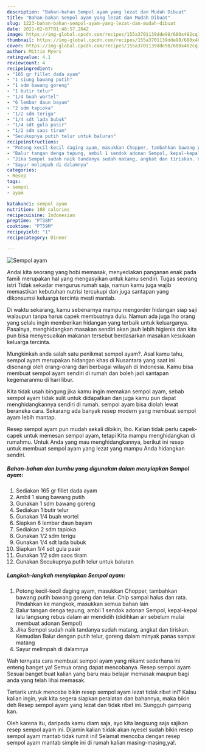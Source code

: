 ```yaml
---
description: "Bahan-bahan Sempol ayam yang lezat dan Mudah Dibuat"
title: "Bahan-bahan Sempol ayam yang lezat dan Mudah Dibuat"
slug: 1223-bahan-bahan-sempol-ayam-yang-lezat-dan-mudah-dibuat
date: 2021-02-07T01:48:57.204Z
image: https://img-global.cpcdn.com/recipes/155a3701139dde98/680x482cq70/sempol-ayam-foto-resep-utama.jpg
thumbnail: https://img-global.cpcdn.com/recipes/155a3701139dde98/680x482cq70/sempol-ayam-foto-resep-utama.jpg
cover: https://img-global.cpcdn.com/recipes/155a3701139dde98/680x482cq70/sempol-ayam-foto-resep-utama.jpg
author: Mittie Myers
ratingvalue: 4.1
reviewcount: 4
recipeingredient:
- "165 gr fillet dada ayam"
- "1 siung bawang putih"
- "1 sdm bawang goreng"
- "1 butir telur"
- "1/4 buah wortel"
- "6 lembar daun bayam"
- "2 sdm tapioka"
- "1/2 sdm terigu"
- "1/4 sdt lada bubuk"
- "1/4 sdt gula pasir"
- "1/2 sdm saos tiram"
- "Secukupnya putih telur untuk baluran"
recipeinstructions:
- "Potong kecil-kecil daging ayam, masukkan Chopper, tambahkan bawang putih bawang goreng dan telur. Chip sampai halus dan rata. Pindahkan ke mangkok, masukkan semua bahan lain"
- "Balur tangan denga tepung, ambil 1 sendok adonan Sempol, kepal-kepal lalu langsung rebus dalam air mendidih (didihkan air sebelum mulai membuat adonan Sempol)"
- "Jika Sempol sudah naik tandanya sudah matang, angkat dan tiriskan. Kemudian Balur dengan putih telur, goreng dalam minyak panas sampai matang"
- "Sayur melimpah di dalamnya"
categories:
- Resep
tags:
- sempol
- ayam

katakunci: sempol ayam 
nutrition: 108 calories
recipecuisine: Indonesian
preptime: "PT38M"
cooktime: "PT59M"
recipeyield: "1"
recipecategory: Dinner

---
```



![Sempol ayam](https://img-global.cpcdn.com/recipes/155a3701139dde98/680x482cq70/sempol-ayam-foto-resep-utama.jpg)

Andai kita seorang yang hobi memasak, menyediakan panganan enak pada famili merupakan hal yang mengasyikan untuk kamu sendiri. Tugas seorang istri Tidak sekadar mengurus rumah saja, namun kamu juga wajib memastikan kebutuhan nutrisi tercukupi dan juga santapan yang dikonsumsi keluarga tercinta mesti mantab.

Di waktu  sekarang, kamu sebenarnya mampu mengorder hidangan siap saji walaupun tanpa harus capek membuatnya dulu. Namun ada juga lho orang yang selalu ingin memberikan hidangan yang terbaik untuk keluarganya. Pasalnya, menghidangkan masakan sendiri akan jauh lebih higienis dan kita pun bisa menyesuaikan makanan tersebut berdasarkan masakan kesukaan keluarga tercinta. 



Mungkinkah anda salah satu penikmat sempol ayam?. Asal kamu tahu, sempol ayam merupakan hidangan khas di Nusantara yang saat ini disenangi oleh orang-orang dari berbagai wilayah di Indonesia. Kamu bisa membuat sempol ayam sendiri di rumah dan boleh jadi santapan kegemaranmu di hari libur.

Kita tidak usah bingung jika kamu ingin memakan sempol ayam, sebab sempol ayam tidak sulit untuk didapatkan dan juga kamu pun dapat menghidangkannya sendiri di rumah. sempol ayam bisa diolah lewat beraneka cara. Sekarang ada banyak resep modern yang membuat sempol ayam lebih mantap.

Resep sempol ayam pun mudah sekali dibikin, lho. Kalian tidak perlu capek-capek untuk memesan sempol ayam, tetapi Kita mampu menghidangkan di rumahmu. Untuk Anda yang mau menghidangkannya, berikut ini resep untuk membuat sempol ayam yang lezat yang mampu Anda hidangkan sendiri.

<!--inarticleads1-->

##### Bahan-bahan dan bumbu yang digunakan dalam menyiapkan Sempol ayam:

1. Sediakan 165 gr fillet dada ayam
1. Ambil 1 siung bawang putih
1. Gunakan 1 sdm bawang goreng
1. Sediakan 1 butir telur
1. Gunakan 1/4 buah wortel
1. Siapkan 6 lembar daun bayam
1. Sediakan 2 sdm tapioka
1. Gunakan 1/2 sdm terigu
1. Gunakan 1/4 sdt lada bubuk
1. Siapkan 1/4 sdt gula pasir
1. Gunakan 1/2 sdm saos tiram
1. Gunakan Secukupnya putih telur untuk baluran




<!--inarticleads2-->

##### Langkah-langkah menyiapkan Sempol ayam:

1. Potong kecil-kecil daging ayam, masukkan Chopper, tambahkan bawang putih bawang goreng dan telur. Chip sampai halus dan rata. Pindahkan ke mangkok, masukkan semua bahan lain
1. Balur tangan denga tepung, ambil 1 sendok adonan Sempol, kepal-kepal lalu langsung rebus dalam air mendidih (didihkan air sebelum mulai membuat adonan Sempol)
1. Jika Sempol sudah naik tandanya sudah matang, angkat dan tiriskan. Kemudian Balur dengan putih telur, goreng dalam minyak panas sampai matang
1. Sayur melimpah di dalamnya




Wah ternyata cara membuat sempol ayam yang nikamt sederhana ini enteng banget ya! Semua orang dapat mencobanya. Resep sempol ayam Sesuai banget buat kalian yang baru mau belajar memasak maupun bagi anda yang telah lihai memasak.

Tertarik untuk mencoba bikin resep sempol ayam lezat tidak ribet ini? Kalau kalian ingin, yuk kita segera siapkan peralatan dan bahannya, maka bikin deh Resep sempol ayam yang lezat dan tidak ribet ini. Sungguh gampang kan. 

Oleh karena itu, daripada kamu diam saja, ayo kita langsung saja sajikan resep sempol ayam ini. Dijamin kalian tiidak akan nyesel sudah bikin resep sempol ayam mantab tidak rumit ini! Selamat mencoba dengan resep sempol ayam mantab simple ini di rumah kalian masing-masing,ya!.

